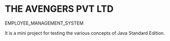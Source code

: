 # THE AVENGERS PVT LTD
EMPLOYEE_MANAGEMENT_SYSTEM

It is a mini project for testing the various concepts of Java Standard Edition.
